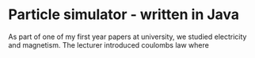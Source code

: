 # Particle simulator - written in Java

As part of one of my first year papers at university, we studied electricity and magnetism. The lecturer introduced coulombs law where 